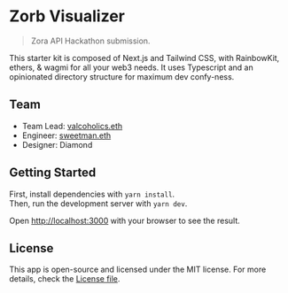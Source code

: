 # Zorb Visualizer

> Zora API Hackathon submission.

This starter kit is composed of Next.js and Tailwind CSS, with RainbowKit, ethers, & wagmi for all your web3 needs. It uses Typescript and an opinionated directory structure for maximum dev confy-ness.

## Team

-   Team Lead: [valcoholics.eth](https://twitter.com/DoreenHuntingt3)
-   Engineer: [sweetman.eth](https://github.com/SweetmanTech)
-   Designer: Diamond

## Getting Started

First, install dependencies with `yarn install`.  
Then, run the development server with `yarn dev`.

Open [http://localhost:3000](http://localhost:3000) with your browser to see the result.

## License

This app is open-source and licensed under the MIT license. For more details, check the [License file](LICENSE).

